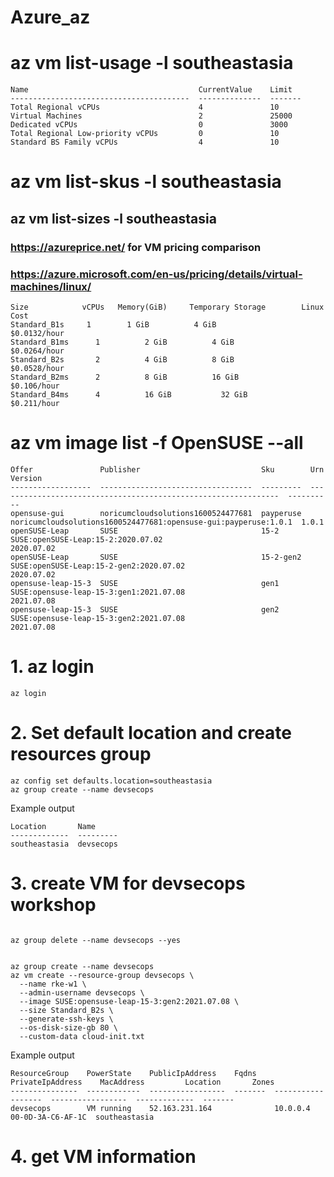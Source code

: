 # Azure_az

# az vm list-usage -l southeastasia
```
Name                                      CurrentValue    Limit
----------------------------------------  --------------  -------
Total Regional vCPUs                      4               10
Virtual Machines                          2               25000
Dedicated vCPUs                           0               3000
Total Regional Low-priority vCPUs         0               10
Standard BS Family vCPUs                  4               10
```
# az vm list-skus -l southeastasia

## az vm list-sizes -l southeastasia
### https://azureprice.net/ for VM pricing comparison
### https://azure.microsoft.com/en-us/pricing/details/virtual-machines/linux/


```
Size            vCPUs 	Memory(GiB)	    Temporary Storage        Linux Cost	
Standard_B1s  	 1	      1 GiB	         4 GiB                   	$0.0132/hour
Standard_B1ms	   1	      2 GiB	         4 GiB                   	$0.0264/hour
Standard_B2s	   2	      4 GiB	         8 GiB 	                  $0.0528/hour
Standard_B2ms	   2	      8 GiB	         16 GiB	                  $0.106/hour
Standard_B4ms	   4	      16 GiB    	   32 GiB	                  $0.211/hour

```
# az vm image list -f OpenSUSE --all
```
Offer               Publisher                           Sku        Urn                                                              Version
------------------  ----------------------------------  ---------  ---------------------------------------------------------------  ----------
opensuse-gui        noricumcloudsolutions1600524477681  payperuse  noricumcloudsolutions1600524477681:opensuse-gui:payperuse:1.0.1  1.0.1
openSUSE-Leap       SUSE                                15-2       SUSE:openSUSE-Leap:15-2:2020.07.02                               2020.07.02
openSUSE-Leap       SUSE                                15-2-gen2  SUSE:openSUSE-Leap:15-2-gen2:2020.07.02                          2020.07.02
opensuse-leap-15-3  SUSE                                gen1       SUSE:opensuse-leap-15-3:gen1:2021.07.08                          2021.07.08
opensuse-leap-15-3  SUSE                                gen2       SUSE:opensuse-leap-15-3:gen2:2021.07.08                          2021.07.08
```


# 1. az login
```
az login
```

# 2. Set default location and create resources group
```
az config set defaults.location=southeastasia 
az group create --name devsecops
```
Example output
```
Location       Name
-------------  ---------
southeastasia  devsecops
```

# 3. create VM for devsecops workshop
```

az group delete --name devsecops --yes


az group create --name devsecops
az vm create --resource-group devsecops \
  --name rke-w1 \
  --admin-username devsecops \
  --image SUSE:opensuse-leap-15-3:gen2:2021.07.08 \
  --size Standard_B2s \
  --generate-ssh-keys \
  --os-disk-size-gb 80 \
  --custom-data cloud-init.txt

```
Example output
```
ResourceGroup    PowerState    PublicIpAddress    Fqdns    PrivateIpAddress    MacAddress         Location       Zones
---------------  ------------  -----------------  -------  ------------------  -----------------  -------------  -------
devsecops        VM running    52.163.231.164              10.0.0.4            00-0D-3A-C6-AF-1C  southeastasia
```
# 4. get VM information
